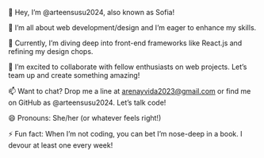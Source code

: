 👋 Hey, I’m @arteensusu2024, also known as Sofia!

👀 I’m all about web development/design and I’m eager to enhance my skills.

🌱 Currently, I’m diving deep into front-end frameworks like React.js and refining my design chops.

💞️ I’m excited to collaborate with fellow enthusiasts on web projects. Let’s team up and create something amazing!

📫 Want to chat? Drop me a line at arenayvida2023@gmail.com or find me on GitHub as @arteensusu2024. Let’s talk code!

😄 Pronouns: She/her (or whatever feels right!)

⚡ Fun fact: When I’m not coding, you can bet I’m nose-deep in a book. I devour at least one every week!
